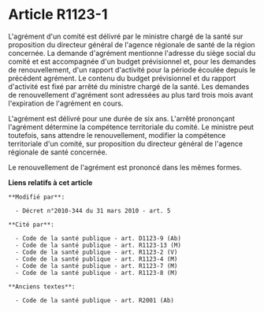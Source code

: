 # Article R1123-1

L'agrément d'un comité est délivré par le ministre chargé de la santé sur proposition du directeur général de l'agence
régionale de santé de la région concernée. La demande d'agrément mentionne l'adresse du siège social du comité et est
accompagnée d'un budget prévisionnel et, pour les demandes de renouvellement, d'un rapport d'activité pour la période écoulée
depuis le précédent agrément. Le contenu du budget prévisionnel et du rapport d'activité est fixé par arrêté du ministre
chargé de la santé. Les demandes de renouvellement d'agrément sont adressées au plus tard trois mois avant l'expiration de
l'agrément en cours.

L'agrément est délivré pour une durée de six ans. L'arrêté prononçant l'agrément détermine la compétence territoriale du
comité. Le ministre peut toutefois, sans attendre le renouvellement, modifier la compétence territoriale d'un comité, sur
proposition du directeur général de l'agence régionale de santé concernée.

Le renouvellement de l'agrément est prononcé dans les mêmes formes.

**Liens relatifs à cet article**

	**Modifié par**:

	  - Décret n°2010-344 du 31 mars 2010 - art. 5

	**Cité par**:

	  - Code de la santé publique - art. D1123-9 (Ab)
	  - Code de la santé publique - art. R1123-13 (M)
	  - Code de la santé publique - art. R1123-2 (V)
	  - Code de la santé publique - art. R1123-4 (M)
	  - Code de la santé publique - art. R1123-7 (M)
	  - Code de la santé publique - art. R1123-8 (M)

	**Anciens textes**:

	  - Code de la santé publique - art. R2001 (Ab)
